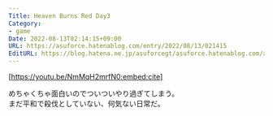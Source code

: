 ```yaml
---
Title: Heaven Burns Red Day3
Category:
- game
Date: 2022-08-13T02:14:15+09:00
URL: https://asuforce.hatenablog.com/entry/2022/08/13/021415
EditURL: https://blog.hatena.ne.jp/asuforcegt/asuforce.hatenablog.com/atom/entry/4207112889908177544
---
```


[https://youtu.be/NmMqH2mrfN0:embed:cite]

めちゃくちゃ面白いのでついついやり過ぎてしまう。  
まだ平和で殺伐としていない、何気ない日常だ。
